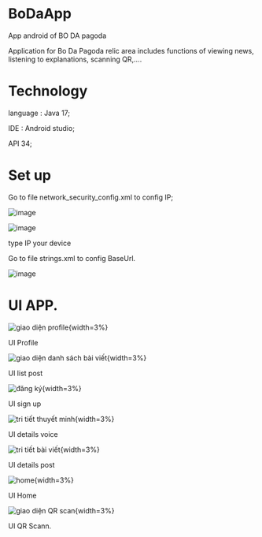 # BoDaApp
App android of BO DA pagoda

Application for Bo Da Pagoda relic area includes functions of viewing news, listening to explanations, scanning QR,....

# Technology
 language : Java 17;
 
 IDE : Android studio;
 
 API 34;

# Set up
  Go to file network_security_config.xml to config IP;
  
  ![image](https://github.com/buithog/BoDaApp/assets/100995556/66865ee4-0be7-4de7-82fa-627416c6d990)
  
  ![image](https://github.com/buithog/BoDaApp/assets/100995556/f58eec10-5d63-41a2-a460-ce9d932a79b5)
  
  type IP your device
  
  Go to file strings.xml to config BaseUrl.
  
  ![image](https://github.com/buithog/BoDaApp/assets/100995556/67f0c666-06ff-4f10-9604-b78199e89c4a)

  
# UI APP.


![giao diện profile](https://github.com/buithog/BoDaApp/assets/100995556/f0f1ee4d-0654-4b09-a5ed-c5ee1eaf0d42){width=3%}

UI Profile

![giao diện danh sách bài viết](https://github.com/buithog/BoDaApp/assets/100995556/8176206d-c6bf-41c5-abba-38cc86bc9a56){width=3%}

UI list post

![đăng ký](https://github.com/buithog/BoDaApp/assets/100995556/b7304cee-c47c-4260-b604-2cb51c63b6d5){width=3%}

UI sign up

![tri tiết thuyết minh](https://github.com/buithog/BoDaApp/assets/100995556/696018fb-12bf-4299-9a69-e7342488af2d){width=3%}

UI details voice

![tri tiết bài viết](https://github.com/buithog/BoDaApp/assets/100995556/6ccccc03-e544-4a37-8115-b9776359ec28){width=3%}

UI details post

![home](https://github.com/buithog/BoDaApp/assets/100995556/cb5a30b0-0703-4306-9589-6dfb58a65849){width=3%}

UI Home

![giao diện QR scan](https://github.com/buithog/BoDaApp/assets/100995556/a153fde7-69c7-4abe-8e34-1dea5ca3c74f){width=3%}

UI QR Scann.

